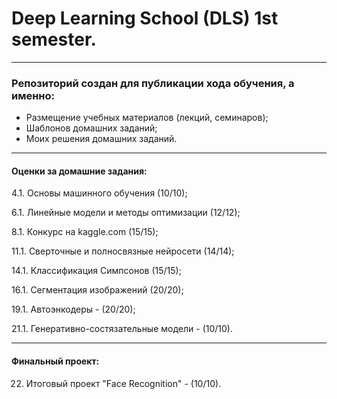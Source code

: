 # Deep Learning School (DLS) 1st semester.

---

### Репозиторий создан для публикации хода обучения, а именно:
* Размещение учебных материалов (лекций, семинаров);
* Шаблонов домашних заданий;
* Моих решения домашних заданий.

---
#### Оценки за домашние задания:
4.1. Основы машинного обучения (10/10);

6.1. Линейные модели и методы оптимизации (12/12);

8.1. Конкурс на kaggle.com (15/15);

11.1. Сверточные и полносвязные нейросети (14/14);

14.1. Классификация Симпсонов (15/15);

16.1. Сегментация изображений (20/20);

19.1. Автоэнкодеры - (20/20);

21.1. Генеративно-состязательные модели - (10/10).

---
#### Финальный проект:

22. Итоговый проект "Face Recognition" - (10/10).
